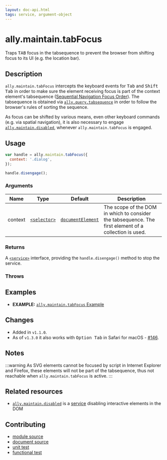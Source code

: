 ```yaml
---
layout: doc-api.html
tags: service, argument-object
---
```


# ally.maintain.tabFocus

Traps <kbd>TAB</kbd> focus in the tabsequence to prevent the browser from shifting focus to its UI (e.g. the location bar).


## Description

`ally.maintain.tabFocus` intercepts the keyboard events for <kbd>Tab</kbd> and <kbd>Shift Tab</kbd> in order to make sure the element receiving focus is part of the context element's tabsequence ([Sequential Navigation Focus Order](../../concepts.md#sequential-navigation-focus-order)). The tabsequence is obtained via [`ally.query.tabsequence`](../query/tabsequence.md) in order to follow the browser's rules of sorting the sequence.

As focus can be shifted by various means, even other keyboard commands (e.g. via spatial navigation), it is also necessary to engage [`ally.maintain.disabled`](disabled.md), whenever `ally.maintain.tabFocus` is engaged.


## Usage

```js
var handle = ally.maintain.tabFocus({
  context: '.dialog',
});

handle.disengage();
```

### Arguments

| Name | Type | Default | Description |
| ---- | ---- | ------- | ----------- |
| context | [`<selector>`](../concepts.md#selector) | [`documentElement`](https://developer.mozilla.org/en-US/docs/Web/API/Document/documentElement) | The scope of the DOM in which to consider the tabsequence. The first element of a collection is used. |

### Returns

A [`<service>`](../concepts.md#service) interface, providing the `handle.disengage()` method to stop the service.

### Throws


## Examples

* **EXAMPLE:** [`ally.maintain.tabFocus` Example](./tab-focus.example.html)


## Changes

* Added in `v1.1.0`.
* As of `v1.3.0` it also works with <kbd>Option Tab</kbd> in Safari for macOS - [#146](https://github.com/medialize/ally.js/issues/146).


## Notes

:::warning
As SVG elements cannot be focused by script in Internet Explorer and Firefox, these elements will not be part of the tabsequence, thus not reachable when `ally.maintain.tabFocus` is active.
:::


## Related resources

* [`ally.maintain.disabled`](disabled.md) is a [service](../concepts.md#service) disabling interactive elements in the DOM


## Contributing

* [module source](https://github.com/medialize/ally.js/blob/master/src/maintain/tab-focus.js)
* [document source](https://github.com/medialize/ally.js/blob/master/docs/api/maintain/tab-focus.md)
* [unit test](https://github.com/medialize/ally.js/blob/master/test/unit/maintain.tab-focus.test.js)
* [functional test](https://github.com/medialize/ally.js/blob/master/test/functional/maintain.tab-focus.test.js)

